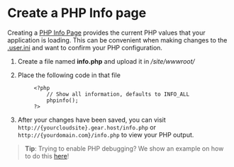 # Create a PHP Info page

Creating a [PHP Info Page](http://php.net/manual/en/function.phpinfo.php) provides the current PHP values that your application is loading. This can be convenient when making changes to the [.user.ini](https://www.gearhost.com/documentation/how-to-configure-user-ini) and want to confirm your PHP configuration.


1. Create a file named **info.php** and upload it in */site/wwwroot/*
1. Place the following code in that file

			<?php
				// Show all information, defaults to INFO_ALL
				phpinfo();
			?>

1. After your changes have been saved, you can visit `http://{yourcloudsite}.gear.host/info.php` or `http://{yourdomain.com}/info.php` to view your PHP output.
	


> **Tip**: Trying to enable PHP debugging? We show an example on how to do this [here](https://www.gearhost.com/documentation/troubleshooting-wordpress#user-content-enable-php-error-debugging)!